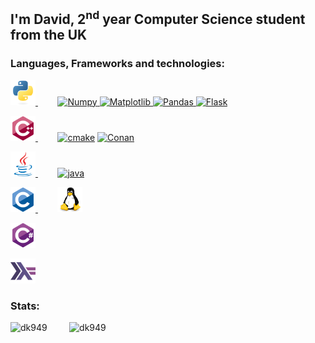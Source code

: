 ## I'm David, 2<sup>nd</sup> year Computer Science student from the UK
### Languages, Frameworks and technologies:

<a href="https://www.python.org" target="_blank"> <img src="https://raw.githubusercontent.com/devicons/devicon/master/icons/python/python-original.svg" alt="python" height="40"/> </a>
&nbsp;&nbsp;&nbsp; &nbsp; &nbsp;
<a href="https://github.com/numpy/numpy" target="_blank"><img src="https://raw.githubusercontent.com/numpy/numpy/main/branding/logo/primary/numpylogo.svg" alt="Numpy" height="40"/> </a>
<a href="https://matplotlib.org/" target="_blank"><img src="https://upload.wikimedia.org/wikipedia/en/5/56/Matplotlib_logo.svg" alt="Matplotlib" height="30"/> </a>
<a href="https://pandas.pydata.org/" target="_blank"><img src="https://upload.wikimedia.org/wikipedia/commons/thumb/e/ed/Pandas_logo.svg/2880px-Pandas_logo.svg.png" alt="Pandas" height="40"/> </a>
<a href="https://flask.palletsprojects.com/" target="_blank"><img src="https://flask.palletsprojects.com/en/2.0.x/_images/flask-logo.png" alt="Flask" height="40"/> </a>

<a href="https://https://isocpp.org/" target="_blank"> <img src="https://raw.githubusercontent.com/devicons/devicon/master/icons/cplusplus/cplusplus-original.svg" alt="cplusplus" height="40"/> </a>
&nbsp;&nbsp;&nbsp; &nbsp; &nbsp;
<a href="https://cmake.org/" target="_blank"><img src="https://upload.wikimedia.org/wikipedia/commons/thumb/1/13/Cmake.svg/1200px-Cmake.svg.png" alt="cmake" height="40"/></a>
<a href="https://conan.io/" target="_blank"><img src="https://conan.io/img/logo-conan.svg" alt="Conan" height="40"/> </a>

<a href="https://www.java.com" target="_blank"> <img src="https://raw.githubusercontent.com/devicons/devicon/master/icons/java/java-original.svg" alt="java" height="40"/> </a>
&nbsp;&nbsp;&nbsp; &nbsp; &nbsp;
<a href="https://libgdx.com/" target="_blank"> <img src="https://camo.githubusercontent.com/7f125cffbb1915422fdba732af1aa34e2d3edd7e78d94ef8fe95dd1d93e65c33/68747470733a2f2f6c69626764782e636f6d2f6173736574732f696d616765732f6c6f676f2e706e67" alt="java" height="30"/> </a>

<a href="https://www.cprogramming.com/" target="_blank"> <img src="https://raw.githubusercontent.com/devicons/devicon/master/icons/c/c-original.svg" alt="c" height="40"/> </a>
&nbsp;&nbsp;&nbsp; &nbsp; &nbsp;
<a href="https://www.linux.org/" target="_blank"> <img src="https://raw.githubusercontent.com/devicons/devicon/master/icons/linux/linux-original.svg" alt="linux"  height="40"/> </a>

<a href="https://docs.microsoft.com/en-us/dotnet/csharp/" target="_blank"> <img src="https://raw.githubusercontent.com/devicons/devicon/master/icons/csharp/csharp-original.svg" alt="c" height="40"/> </a>

<a href="https://docs.microsoft.com/en-us/dotnet/csharp/" target="_blank"> <img src="https://raw.githubusercontent.com/devicons/devicon/master/icons/haskell/haskell-original.svg" alt="c" height="40"/> </a>

### Stats:
![dk949](https://github-readme-stats.vercel.app/api?username=dk949&show_icons=true&count_private=true&include_all_commits=true)
&nbsp;&nbsp;&nbsp; &nbsp; &nbsp;
![dk949](https://github-readme-stats.vercel.app/api/top-langs/?username=dk949&layout=compact&hide=Makefile,Cmake,Objective-C,Roff)
